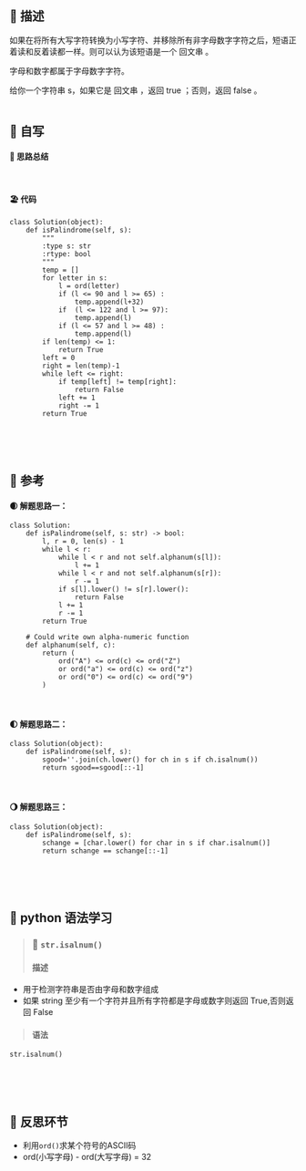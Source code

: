 ## 🚎 描述
如果在将所有大写字符转换为小写字符、并移除所有非字母数字字符之后，短语正着读和反着读都一样。则可以认为该短语是一个 回文串 。

字母和数字都属于字母数字字符。

给你一个字符串 s，如果它是 回文串 ，返回 true ；否则，返回 false 。
<br>
<br>
 
## 🛶 自写
#### 🧱 思路总结
 
<br>
 
#### 🏖 代码
```
class Solution(object):
    def isPalindrome(self, s):
        """
        :type s: str
        :rtype: bool
        """
        temp = []
        for letter in s:
            l = ord(letter)
            if (l <= 90 and l >= 65) :
                temp.append(l+32)
            if  (l <= 122 and l >= 97):
                temp.append(l)
            if (l <= 57 and l >= 48) :
                temp.append(l)
        if len(temp) <= 1:
            return True
        left = 0
        right = len(temp)-1
        while left <= right:
            if temp[left] != temp[right]:
                return False
            left += 1
            right -= 1
        return True
```
<br>
<br>
<br>
 
## 🛫 参考
#### 🌒 解题思路一：
```
class Solution:
    def isPalindrome(self, s: str) -> bool:
        l, r = 0, len(s) - 1
        while l < r:
            while l < r and not self.alphanum(s[l]):
                l += 1
            while l < r and not self.alphanum(s[r]):
                r -= 1
            if s[l].lower() != s[r].lower():
                return False
            l += 1
            r -= 1
        return True

    # Could write own alpha-numeric function
    def alphanum(self, c):
        return (
            ord("A") <= ord(c) <= ord("Z")
            or ord("a") <= ord(c) <= ord("z")
            or ord("0") <= ord(c) <= ord("9")
        )
```
<br>
 
#### 🌓 解题思路二：
```
class Solution(object):
    def isPalindrome(self, s):
        sgood=''.join(ch.lower() for ch in s if ch.isalnum())
        return sgood==sgood[::-1]
```
<br>
 
#### 🌖 解题思路三：
```
class Solution(object):
    def isPalindrome(self, s):
        schange = [char.lower() for char in s if char.isalnum()]
        return schange == schange[::-1]
```
<br>
<br>
<br>
 

## 🍉 python 语法学习
>### 🍇 `str.isalnum()`
>#### 描述
- 用于检测字符串是否由字母和数字组成
- 如果 string 至少有一个字符并且所有字符都是字母或数字则返回 True,否则返回 False
>#### 语法
`str.isalnum()`
 

<br>
<br>
<br>
 
## 🌊 反思环节
- 利用`ord()`求某个符号的ASCII码
- ord(小写字母) - ord(大写字母) = 32
